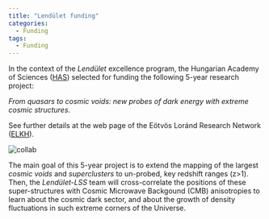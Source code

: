 ```yaml
---
title: "Lendület funding"
categories:
  - Funding
tags:
  - Funding
---
```


In the context of the _Lendület_ excellence program, the Hungarian Academy of Sciences ([HAS](https://mta.hu/english)) selected for funding the following 5-year research project: 

_From quasars to cosmic voids: new probes of dark energy with extreme cosmic structures_. 

See further details at the web page of the Eötvös Loránd Research Network ([ELKH](https://elkh.org/en/news/eight-new-elkh-research-groups-win-grant-to-start-work-as-part-of-the-2022-mta-lendulet-momentum-program/)).

![collab](/assets/images/mta_akovacs.png)

The main goal of this 5-year project is to extend the mapping of the largest _cosmic voids_ and _superclusters_ to un-probed, key redshift ranges (z>1). Then, the _Lendület-LSS_ team will cross-correlate the positions of these super-structures with Cosmic Microwave Backgound (CMB) anisotropies to learn about the cosmic dark sector, and about the growth of density fluctuations in such extreme corners of the Universe.
